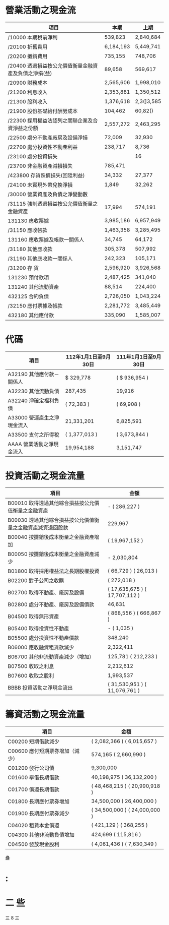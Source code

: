 # 營業活動之現金流

|項目|本期|上期|
|---|---|---|
|/10000 本期稅前淨利|539,823|2,840,684|
|/20100 折舊貴用|6,184,193|5,449,741|
|/20200 攤銷費用|735,155|748,706|
|/20400 透過損益按公允價值衡量金融資產及負債之淨損(益)|89,658|569,617|
|/20900 財務成本|2,565,606|1,998,010|
|/21200 利息收入|2,353,881|1,350,512|
|/21300 股利收入|1,376,618|2,3(]3,585|
|/21900 股份基礎給付酬勞成本|104,462|60,82()|
|/22300 採用權益法認列之關聯企業及合資淨益之份額|2,557,272|2,463,295|
|/22500 處分不動產廠房及設備淨損|72,009|32,930|
|/22700 處分投資性不動產利益|238,717|8,736|
|/23100 處分投資損失| |16|
|/23700 非金融資產減損損失|785,471| |
|/423800 存貨跌價損失(回陞利益)|34,332|27,377|
|/24100 未實現外幣兌換淨損|1,849|32,262|
|/30000 營業資產及負債之淨變動數| | |
|/31115 強制透過損益按公允價值衡量之金融資產|17,994|574,191|
|131130 應收票據|3,985,186|6,957,949|
|/31150 應收帳款|1,463,358|3,285,495|
|131160 應收票據及帳款一關係人|34,745|64,172|
|/31180 其他應收款|305,378|507,992|
|/31190 其他應收款一關係人|242,323|105,171|
|/31200 存 貨|2,596,920|3,926,568|
|131230 預付款項|2,487,425|341,040|
|131240 其他流動資產|88,514|224,400|
|432125 合約負債|2,726,050|1,043,224|
|/32150 應付票據及帳款|2,281,772|3,485,449|
|432180 其他應付款|335,090|1,585,007|# 112年1月1日至9月30日

# 代碼

|項目|112年1月1日至9月30日|111年1月1日至9月30日|
|---|---|---|
|A32190 其他應付款－關係人|$ 329,778|( $ 936,954 )|
|A32230 其他流動負債|287,435|19,916|
|A32240 淨確定福利負債|( 72,383 )|( 69,908 )|
|A33000 營運產生之淨現金流入|21,331,201|6,825,591|
|A33500 支付之所得稅|( 1,377,013 )|( 3,673,844 )|
|AAAA 營業活動之淨現金流入|19,954,188|3,151,747|

# 投資活動之現金流量

|項目|金額|
|---|---|
|B00010 取得透過其他綜合損益按公允價值衡量之金融資產|- ( 286,227 )|
|B00030 透過其他綜合損益按公允價值衡量之金融資產減資退回股款|229,967|
|B00040 按攤銷後成本衡量之金融資產增加|( 19,967,152 )|
|B00050 按攤銷後成本衡量之金融資產減少|- 2,030,804|
|B01800 取得採用權益法之長期股權投資|( 66,729 ) ( 26,013 )|
|B02200 對子公司之收購|( 272,018 )|
|B02700 取得不動產、廠房及設備|( 17,635,675 ) ( 17,707,112 )|
|B02800 處分不動產、廠房及設備價款|46,631|
|B04500 取得無形資產|( 868,556 ) ( 666,867 )|
|B05400 取得投資性不動產|- ( 1,035 )|
|B05500 處分投資性不動產價款|348,240|
|B06000 應收融資租賃款減少|2,322,411|
|B06700 其他非流動資產減少（增加）|125,781 ( 212,233 )|
|B07500 收取之利息|2,212,612|
|B07600 收取之股利|1,993,537|
|BBBB 投資活動之淨現金流出|( 31,530,951 ) ( 11,076,761 )|

# 籌資活動之現金流量

|項目|金額|
|---|---|
|C00200 短期借款減少|( 2,082,366 ) ( 6,015,657 )|
|C00600 應付短期票券增加（減少）|574,165 ( 2,660,990 )|
|C01200 發行公司債|9,300,000|
|C01600 舉借長期借款|40,198,975 ( 36,132,200 )|
|C01700 償還長期借款|( 48,468,215 ) ( 20,990,918 )|
|C01800 長期應付票券增加|34,500,000 ( 26,400,000 )|
|C01900 長期應付票券減少|( 34,500,000 ) ( 24,000,000 )|
|C04020 租賃本金償還|( 421,129 ) ( 368,255 )|
|C04300 其他非流動負債增加|424,699 ( 115,816 )|
|C04500 發放現金股利|( 4,061,436 ) ( 7,630,349 )|             斗
蠱
   # :
#  二 些
   三
        8 三